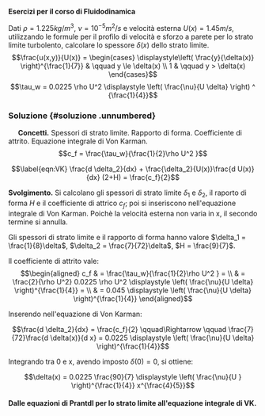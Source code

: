 **Esercizi per il corso di Fluidodinamica**

Dati $\rho = 1.225 kg/m^3$, $\nu = 10^{-5} m^2/s$ e velocità esterna
$U(x) = 1.45 m/s$, utilizzando le formule per il profilo di velocità e
sforzo a parete per lo strato limite turbolento, calcolare lo spessore
$\delta(x)$ dello strato limite. $$\frac{u(x,y)}{U(x)} = 
  \begin{cases}
    \displaystyle\left( \frac{y}{\delta(x)} \right)^{\frac{1}{7}} &  \qquad y \le \delta(x) \\
    1 &  \qquad y > \delta(x)
  \end{cases}$$
$$\tau_w = 0.0225 \rho U^2 \displaystyle \left( \frac{\nu}{U \delta} \right) ^ {\frac{1}{4}}$$

### Soluzione {#soluzione .unnumbered}

     **Concetti.** Spessori di strato limite. Rapporto di forma.
Coefficiente di attrito. Equazione integrale di Von Karman.
$$c_f = \frac{\tau_w}{\frac{1}{2}\rho U^2 }$$

$$\label{eqn:VK}
  \frac{d \delta_2}{dx} + \frac{\delta_2}{U(x)}\frac{d U(x)}{dx} (2+H) = \frac{c_f}{2}$$

**Svolgimento.** Si calcolano gli spessori di strato limite $\delta_1$ e
$\delta_2$, il raporto di forma $H$ e il coefficiente di attrico $c_f$;
poi si inseriscono nell'equazione integrale di Von Karman. Poichè la
velocità esterna non varia in x, il secondo termine si annulla.

Gli spessori di strato limite e il rapporto di forma hanno valore
$\delta_1 = \frac{1}{8}\delta$, $\delta_2 = \frac{7}{72}\delta$,
$H = \frac{9}{7}$.

Il coefficiente di attrito vale: $$\begin{aligned}
  c_f & = \frac{\tau_w}{\frac{1}{2}\rho U^2 } = \\
  & = \frac{2}{\rho U^2} 0.0225 \rho U^2 
  \displaystyle \left( \frac{\nu}{U \delta} \right)^{\frac{1}{4}} = \\
      & = 0.045 \displaystyle \left( \frac{\nu}{U \delta} \right)^{\frac{1}{4}}
\end{aligned}$$

Inserendo nell'equazione di Von Karman:

$$\frac{d \delta_2}{dx}  = \frac{c_f}{2} \qquad\Rightarrow \qquad
  \frac{7}{72}\frac{d \delta(x)}{d x} = 0.0225 \displaystyle \left( \frac{\nu}{U \delta} \right)^{\frac{1}{4}}$$

Integrando tra 0 e x, avendo imposto $\delta(0) = 0$, si ottiene:

$$\delta(x) = 0.0225 \frac{90}{7} \displaystyle \left( \frac{\nu}{U } \right)^{\frac{1}{4}} x^{\frac{4}{5}}$$

#### Dalle equazioni di Prantdl per lo strato limite all'equazione integrale di VK.
